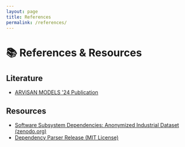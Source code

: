 ```yaml
---
layout: page
title: References
permalink: /references/
---
```


# 📚 References & Resources

## Literature
- [ARViSAN MODELS '24 Publication](https://research.tue.nl/en/publications/arvisan-an-interactive-tool-for-visualisation-and-analysis-of-low)

## Resources
- [Software Subsystem Dependencies: Anonymized Industrial Dataset (zenodo.org)](https://zenodo.org/records/15075337)
- [Dependency Parser Release (MIT License)](https://zenodo.org/records/15848528)